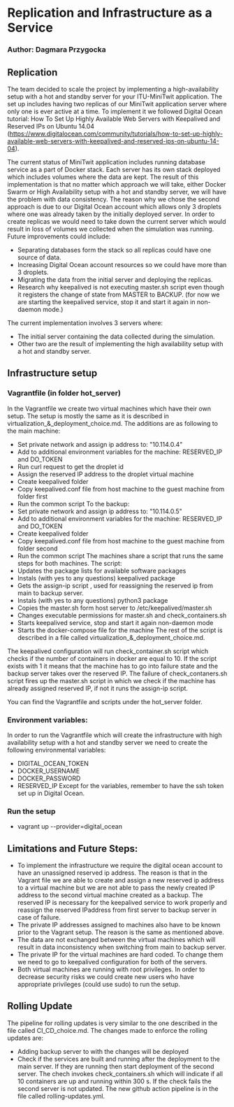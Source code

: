 # Replication and Infrastructure as a Service
### Author: Dagmara Przygocka

## Replication
The team decided to scale the project by implementing a high-availability setup with a hot and standby server for your ITU-MiniTwit application. The set up includes having two replicas of our MiniTwit application server where only one is ever active at a time. To implement it we followed Digital Ocean tutorial: How To Set Up Highly Available Web Servers with Keepalived and Reserved IPs on Ubuntu 14.04 (https://www.digitalocean.com/community/tutorials/how-to-set-up-highly-available-web-servers-with-keepalived-and-reserved-ips-on-ubuntu-14-04).

The current status of MiniTwit application includes running database service as a part of Docker stack. Each server has its own stack deployed which includes volumes where the data are kept. The result of this implementation is that no matter which approach we will take, either Docker Swarm or High Availability setup with a hot and standby server, we will have the problem with data consistency. The reason why we chose the second approach is due to our Digital Ocean account which allows only 3 droplets where one was already taken by the initially deployed server. In order to create replicas we would need to take down the current server which would result in loss of volumes we collected when the simulation was running. Future improvements could include:
- Separating databases form the stack so all replicas could have one source of data.
- Increasing Digital Ocean account resources so we could have more than 3 droplets.
- Migrating the data from the initial server and deploying the replicas.
- Research why keepalived is not executing master.sh script even though it registers the change of state from MASTER to BACKUP. (for now we are starting the keepalived service, stop it and start it again in non-daemon mode.)

The current implementation involves 3 servers where:
- The initial server containing the data collected during the simulation.
- Other two are the result of implementing the high availability setup with a hot and standby server.

## Infrastructure setup

### Vagrantfile (in folder hot_server)
In the Vagrantfile we create two virtual machines which have their own setup. The setup is mostly the same as it is described in virtualization_&_deployment_choice.md. The additions are as following to the main machine:
- Set private network and assign ip address to: "10.114.0.4"
- Add to additional environment variables for the machine: RESERVED_IP and DO_TOKEN
- Run curl request to get the droplet id
- Assign the reserved IP address to the droplet virtual machine
- Create keepalived folder
- Copy keepalived.conf file from host machine to the guest machine from folder first
- Run the common script
To the backup:
- Set private network and assign ip address to: "10.114.0.5"
- Add to additional environment variables for the machine: RESERVED_IP and DO_TOKEN
- Create keepalived folder
- Copy keepalived.conf file from host machine to the guest machine from folder second
- Run the common script
The machines share a script that runs the same steps for both machines. The script:
- Updates the package lists for available software packages
- Instals (with yes to any questions) keepalived package
- Gets the assign-ip script , used for reassigning the reserved ip from main to backup server.
- Instals (with yes to any questions) python3 package
- Copies the master.sh form host server to /etc/keepalived/master.sh
- Changes executable permissions for master.sh and check_containers.sh
- Starts keepalived service, stop and start it again non-daemon mode
- Starts the docker-compose file for the machine
The rest of the script is described in a file called virtualization_&_deployment_choice.md. 

The keepalived configuration will run check_container.sh script which checks if the number of containers in docker are equal to 10. If the script exists with 1 it means that the machine has to go into failure state and the backup server takes over the reserved IP. The failure of check_contaners.sh script fires up the master.sh script in which we check if the machine has already assigned reserved IP, if not it runs the assign-ip script.

You can find the Vagrantfile and scripts under the hot_server folder.

### Environment variables:
In order to run the Vagrantfile which will create the infrastructure with high availability setup with a hot and standby server we need to create the following environmental variables:
- DIGITAL_OCEAN_TOKEN
- DOCKER_USERNAME
- DOCKER_PASSWORD
- RESERVED_IP
Except for the variables, remember to have the ssh token set up in Digital Ocean.

### Run the setup
- vagrant up --provider=digital_ocean

## Limitations and Future Steps:
- To implement the infrastructure we require the digital ocean account to have an unassigned reserved ip address. The reason is that in the Vagrant file we are able to create and assign a new reserved ip address to a virtual machine but we are not able to pass the newly created IP address to the second virtual machine created as a backup. The reserved IP is necessary for the keepalived service to work properly and reassign the reserved IPaddress from first server to backup server in case of failure.
- The private IP addresses assigned to machines also have to be known prior to the Vagrant setup. The reason is the same as mentioned above.
- The data are not exchanged between the virtual machines which will result in data inconsistency when switching from main to backup server.
- The private IP for the virtual machines are hard coded. To change them we need to go to keepalived configuration for both of the servers.
- Both virtual machines are running with root privileges. In order to decrease security risks we could create new users who have appropriate privileges (could use sudo) to run the setup.

## Rolling Update
The pipeline for rolling updates is very similar to the one described in the file called CI_CD_choice.md. The changes made to enforce the rolling updates are:
- Adding backup server to with the changes will be deployed 
- Check if the services are built and running after the deployment to the main server. If they are running then start deployment of the second server.
The chech invokes check_containers.sh which will indicate if all 10 containers are up and running within 300 s. If the check fails the second server is not updated.
The new github action pipeline is in the file called rolling-updates.yml.
